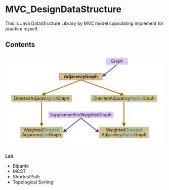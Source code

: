# MVC_DesignDataStructure
This is Java DataStructure Library by MVC model capsulating implement for practice myself. 

Contents
----------
![](https://github.com/inspire12/MVC_DesignDataStructure/blob/master/Graph_structure.png)
----------
**Lab**
- Biparite 
- MCST
- ShortestPath 
- Topological Sorting
